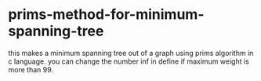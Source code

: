 # prims-method-for-minimum-spanning-tree
this makes a minimum spanning tree out of a graph using prims algorithm in c language.
you can change the number inf in define if maximum weight is  more than 99.
